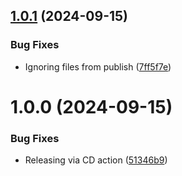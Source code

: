 ## [1.0.1](https://github.com/michaeljolley/terminal-warp/compare/v1.0.0...v1.0.1) (2024-09-15)


### Bug Fixes

* Ignoring files from publish ([7ff5f7e](https://github.com/michaeljolley/terminal-warp/commit/7ff5f7e2e9ea3345b2b211b41ea2b9677a0d77e8))

# 1.0.0 (2024-09-15)


### Bug Fixes

* Releasing via CD action ([51346b9](https://github.com/michaeljolley/terminal-warp/commit/51346b9febd3eba8880597f5e3c90d0a03de8407))
